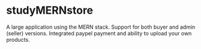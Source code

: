 # studyMERNstore
A large application using the MERN stack. Support for both buyer and admin (seller) versions. Integrated paypel payment and ability to upload your own products. 
